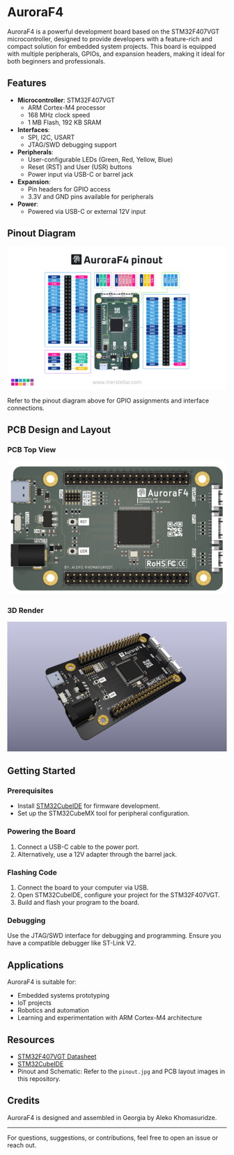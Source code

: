 # AuroraF4

AuroraF4 is a powerful development board based on the STM32F407VGT microcontroller, designed to provide developers with a feature-rich and compact solution for embedded system projects. This board is equipped with multiple peripherals, GPIOs, and expansion headers, making it ideal for both beginners and professionals.

## Features

- **Microcontroller**: STM32F407VGT
  - ARM Cortex-M4 processor
  - 168 MHz clock speed
  - 1 MB Flash, 192 KB SRAM
- **Interfaces**:
  - SPI, I2C, USART
  - JTAG/SWD debugging support
- **Peripherals**:
  - User-configurable LEDs (Green, Red, Yellow, Blue)
  - Reset (RST) and User (USR) buttons
  - Power input via USB-C or barrel jack
- **Expansion**:
  - Pin headers for GPIO access
  - 3.3V and GND pins available for peripherals
- **Power**:
  - Powered via USB-C or external 12V input

## Pinout Diagram

![AuroraF4 Pinout](assets/pinout.jpg)

Refer to the pinout diagram above for GPIO assignments and interface connections.

## PCB Design and Layout

### PCB Top View
![AuroraF4 PCB Layout](./assets/board.png)

### 3D Render
![AuroraF4 Render](assets/board-presentation.png)

## Getting Started

### Prerequisites

- Install [STM32CubeIDE](https://www.st.com/en/development-tools/stm32cubeide.html) for firmware development.
- Set up the STM32CubeMX tool for peripheral configuration.

### Powering the Board

1. Connect a USB-C cable to the power port.
2. Alternatively, use a 12V adapter through the barrel jack.

### Flashing Code

1. Connect the board to   your computer via USB.
2. Open STM32CubeIDE, configure your project for the STM32F407VGT.
3. Build and flash your program to the board.

### Debugging

Use the JTAG/SWD interface for debugging and programming. Ensure you have a compatible debugger like ST-Link V2.

## Applications

AuroraF4 is suitable for:
- Embedded systems prototyping
- IoT projects
- Robotics and automation
- Learning and experimentation with ARM Cortex-M4 architecture

## Resources

- [STM32F407VGT Datasheet](https://www.st.com/resource/en/datasheet/stm32f407vg.pdf)
- [STM32CubeIDE](https://www.st.com/en/development-tools/stm32cubeide.html)
- Pinout and Schematic: Refer to the `pinout.jpg` and PCB layout images in this repository.

## Credits

AuroraF4 is designed and assembled in Georgia by Aleko Khomasuridze.

---

For questions, suggestions, or contributions, feel free to open an issue or reach out.

